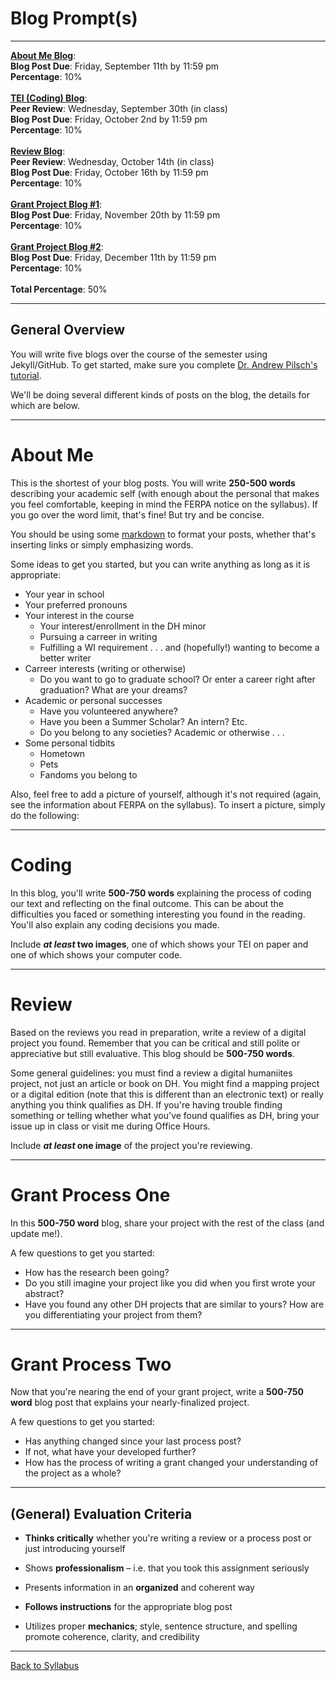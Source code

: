 # Blog Prompt(s)

_____


**[About Me Blog](#about-me)**:
<br /> **Blog Post Due**: Friday, September 11th by 11:59 pm 
<br /> **Percentage**: 10%
<br /> <br/>
**[TEI (Coding) Blog](#coding)**: 
<br /> **Peer Review**: Wednesday, September 30th (in class)
<br /> **Blog Post Due**: Friday, October 2nd by 11:59 pm
<br />**Percentage**: 10%
<br /> <br/>
**[Review Blog](#review)**: 
<br /> **Peer Review**: Wednesday, October 14th (in class)
<br /> **Blog Post Due**: Friday, October 16th by 11:59 pm
<br />**Percentage**: 10%
<br /> <br/>
**[Grant Project Blog #1](#grant-process-one)**: 
<br /> **Blog Post Due**: Friday, November 20th by 11:59 pm
<br />**Percentage**: 10%
<br /> <br/>
**[Grant Project Blog #2](#grant-process-two)**: 
<br /> **Blog Post Due**: Friday, December 11th by 11:59 pm
<br />**Percentage**: 10%
<br /> <br/>
**Total Percentage**: 50%

_____

## General Overview

You will write five blogs over the course of the semester using Jekyll/GitHub. To get started, make sure you complete [Dr. Andrew Pilsch's tutorial](https://oncomouse.github.io/courses/2020/engl460fall2020/jekyll-intro). 

We'll be doing several different kinds of posts on the blog, the details for which are below. 

_____


# About Me

This is the shortest of your blog posts. You will write **250-500 words** describing your academic self (with enough about the personal that makes you feel comfortable, keeping in mind the FERPA notice on the syllabus). If you go over the word limit, that's fine! But try and be concise. 

You should be using some [markdown](https://www.markdowntutorial.com/) to format your posts, whether that's inserting links or simply emphasizing words.

Some ideas to get you started, but you can write anything as long as it is appropriate:

* Your year in school
* Your preferred pronouns
* Your interest in the course
  * Your interest/enrollment in the DH minor
  * Pursuing a carreer in writing
  * Fulfilling a WI requirement . . . and (hopefully!) wanting to become a better writer
* Carreer interests (writing or otherwise)
  * Do you want to go to graduate school? Or enter a career right after graduation? What are your dreams?
* Academic or personal successes
  * Have you volunteered anywhere?
  * Have you been a Summer Scholar? An intern? Etc.
  * Do you belong to any societies? Academic or otherwise . . . 
* Some personal tidbits
  * Hometown
  * Pets
  * Fandoms you belong to

Also, feel free to add a picture of yourself, although it's not required (again, see the information about FERPA on the syllabus). To insert a picture, simply do the following:

_____

# Coding

In this blog, you'll write **500-750 words** explaining the process of coding our text and reflecting on the final outcome. This can be about the difficulties you faced or something interesting you found in the reading. You'll also explain any coding decisions you made. 

Include ***at least* two images**, one of which shows your TEI on paper and one of which shows your computer code. 

_____

# Review

Based on the reviews you read in preparation, write a review of a digital project you found. Remember that you can be critical and still polite or appreciative but still evaluative. This blog should be **500-750 words**. 

Some general guidelines: you must find a review a digital humaniites project, not just an article or book on DH. You might find a mapping project or a digital edition (note that this is different than an electronic text) or really anything you think qualifies as DH. If you're having trouble finding something or telling whether what you've found qualifies as DH, bring your issue up in class or visit me during Office Hours. 

Include ***at least* one image** of the project you're reviewing. 

_____

# Grant Process One

In this **500-750 word** blog, share your project with the rest of the class (and update me!). 

A few questions to get you started:

* How has the research been going? 
* Do you still imagine your project like you did when you first wrote your abstract?
* Have you found any other DH projects that are similar to yours? How are you differentiating your project from them?

_____

# Grant Process Two

Now that you're nearing the end of your grant project, write a **500-750 word** blog post that explains your nearly-finalized project. 

A few questions to get you started:

* Has anything changed since your last process post? 
* If not, what have your developed further? 
* How has the process of writing a grant changed your understanding of the project as a whole?

_____

## (General) Evaluation Criteria

* **Thinks critically** whether you're writing a review or a process post or just introducing yourself

* Shows **professionalism** – i.e. that you took this assignment seriously

* Presents information in an **organized** and coherent way

* **Follows instructions** for the appropriate blog post

* Utilizes proper **mechanics**; style, sentence structure, and spelling promote coherence, clarity, and credibility

_____

[Back to Syllabus](https://deanna-stover.github.io/coursesCNU/2020/engl350fall2020)

